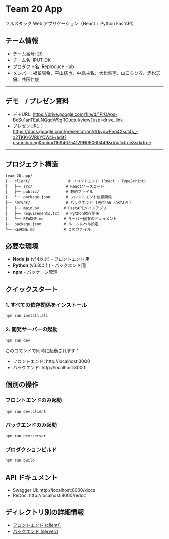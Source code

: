 # Team 20 App

フルスタック Web アプリケーション（React + Python FastAPI）

## チーム情報
- チーム番号: 20
- チーム名: IPUT_OK
- プロダクト名: Reproduce Hub
- メンバー: 福留陽希、平山結也、中島主税、大松隼翔、山口ちひろ、赤松志優、共田仁俊

---

## デモ　/ プレゼン資料
- デモURL: https://drive.google.com/file/d/1PrUAps-BeSu1anTEaLNQqdW9gRCuqtuI/view?usp=drive_link
- プレゼンURL：https://docs.google.com/presentation/d/1jvpwPno4Xsct4s_-x2TKKr6VRkYCWcj-/edit?usp=sharing&ouid=116940754129608060449&rtpof=true&sd=true

---

## プロジェクト構造

```
team-20-app/
├── client/                 # フロントエンド (React + TypeScript)
│   ├── src/               # Reactソースコード
│   ├── public/            # 静的ファイル
│   └── package.json       # フロントエンド依存関係
├── server/                # バックエンド (Python FastAPI)
│   ├── main.py           # FastAPIメインアプリ
│   ├── requirements.txt   # Python依存関係
│   └── README.md         # サーバー固有のドキュメント
├── package.json          # ルートレベル設定
└── README.md             # このファイル
```

## 必要な環境

- **Node.js** (v14以上) - フロントエンド用
- **Python** (v3.8以上) - バックエンド用
- **npm** - パッケージ管理

## クイックスタート

### 1. すべての依存関係をインストール

```bash
npm run install:all
```

### 2. 開発サーバーの起動

```bash
npm run dev
```

このコマンドで同時に起動されます：
- フロントエンド: http://localhost:3000
- バックエンド: http://localhost:8000

## 個別の操作

### フロントエンドのみ起動
```bash
npm run dev:client
```

### バックエンドのみ起動
```bash
npm run dev:server
```

### プロダクションビルド
```bash
npm run build
```

## API ドキュメント

- Swagger UI: http://localhost:8000/docs
- ReDoc: http://localhost:8000/redoc

## ディレクトリ別の詳細情報

- [フロントエンド (client/)](./client/README.md)
- [バックエンド (server/)](./server/README.md)
